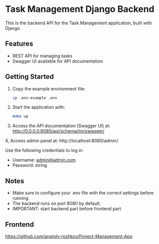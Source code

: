 # Task Management Django Backend

This is the backend API for the Task Management application, built with Django.

## Features

- REST API for managing tasks
- Swagger UI available for API documentation

## Getting Started

1. Copy the example environment file:

   ```bash
   cp .env-example .env

2. Start the application with:
    ```bash
    make up
    ```
   
3. Access the API documentation (Swagger UI) at:
http://0.0.0.0:8080/api/schema/tm/swagger/

4, Access admin panel at:
http://localhost:8080/admin/

Use the following credentials to log in:
- Username: admin@admin.com
- Password: string

## Notes
 - Make sure to configure your .env file with the correct settings before running.
 - The backend runs on port 8080 by default.
 - IMPORTANT: start backend part before frontend part

## Frontend 
https://github.com/anatoly-rozhkov/Project-Management-App